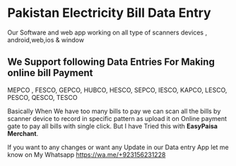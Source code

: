 # Pakistan Electricity Bill Data Entry

Our Software and web app working on all type of scanners devices , android,web,ios & window

<h2>We Support following Data Entries For Making online bill Payment</h2>
<p>MEPCO , FESCO, GEPCO, HUBCO, HESCO, SEPCO, IESCO, KAPCO, LESCO, PESCO, QESCO, TESCO<p>
  
  Basically When We have too many bills to pay we can scan all the bills by scanner device to
  record in specific pattern as upload it on Online payment gate to pay all bills with single click.
  But I have Tried this with <b>EasyPaisa Merchant</b>.
  

If you want to any changes or want any Update in our Data entry App let me know on My Whatsapp
https://wa.me/+923156231228
